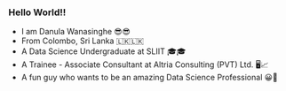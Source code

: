### Hello World!!

 - I am Danula Wanasinghe 😎😎
 - From Colombo, Sri Lanka 🇱🇰🇱🇰
 - A Data Science Undergraduate at SLIIT 🎓🎓
 - A Trainee - Associate Consultant at Altria Consulting (PVT) Ltd. 🖥️📈
 - A fun guy who wants to be an amazing Data Science Professional 😀🤩
